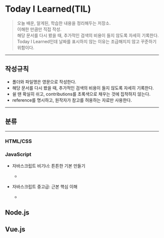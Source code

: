 # Today I Learned(TIL) 
<u></u>
> 오늘 배운, 알게된, 학습한 내용을 정리해두는 저장소.<br>
> 이해한 만큼만 직접 작성.<br>
> 해당 문서를 다시 봤을 때, 추가적인 검색의 비용이 들지 않도록 자세히 기록한다.<br>
> Today I Learned인데 날짜를 표시하지 않는 이유는 조급해지지 않고 꾸준하기 위함이다.<br>
---------------------------------------

## 작성규칙
<u></u>
* 폴더와 파일명은 영문으로 작성한다.
* 해당 문서를 다시 봤을 때, 추가적인 검색의 비용이 들지 않도록 자세히 기록한다.
* 쉴 땐 확실히 쉬고, contributions를 초록색으로 채우는 것에 집착하지 않는다.
* reference를 명시하고, 원작자가 참고를 허용하는 자료만 사용한다.
---------------------------------------

## 분류
---------------------------------------


### HTML/CSS 




### JavaScript
* 자바스크립트 비기너: 튼튼한 기본 만들기
	+ 　

* 자바스크립트 중고급: 근본 핵심 이해
	+ 　


## Node.js




## Vue.js
